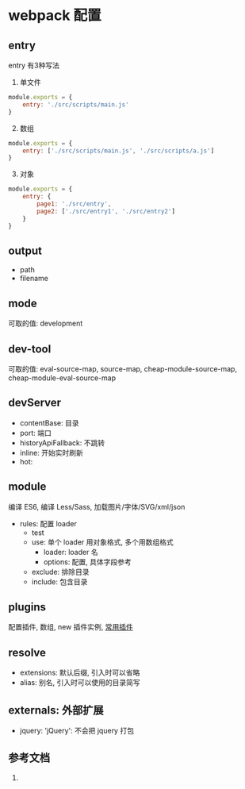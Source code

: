 <!--
 * @Author: SilvesterChiao
 * @Date: 2020-08-07 17:04:48
 * @LastEditors: SilvesterChiao
 * @LastEditTime: 2020-08-27 16:44:43
--> 

# webpack 配置

## entry


entry 有3种写法

1. 单文件

``` javascript
module.exports = {
    entry: './src/scripts/main.js'
}
```

2. 数组

``` javascript
module.exports = {
    entry: ['./src/scripts/main.js', './src/scripts/a.js']
}
```

3. 对象

``` javascript
module.exports = {
    entry: {
        page1: './src/entry',
        page2: ['./src/entry1', './src/entry2']
    }
}
```

## output

- path
- filename

## mode

可取的值: development

## dev-tool

可取的值: eval-source-map, source-map, cheap-module-source-map, cheap-module-eval-source-map

## devServer

- contentBase: 目录
- port: 端口
- historyApiFallback: 不跳转
- inline: 开始实时刷新
- hot: 

## module

编译 ES6, 编译 Less/Sass, 加载图片/字体/SVG/xml/json

- rules: 配置 loader
    - test
    - use: 单个 loader 用对象格式, 多个用数组格式
        - loader: loader 名
        - options: 配置, 具体字段参考
    - exclude: 排除目录
    - include: 包含目录

## plugins

配置插件, 数组, new 插件实例, [常用插件](./webpack-plugins)

## resolve

- extensions: 默认后缀, 引入时可以省略
- alias: 别名, 引入时可以使用的目录简写

## externals: 外部扩展

- jquery: 'jQuery': 不会把 jquery 打包

## 参考文档

1. []()
